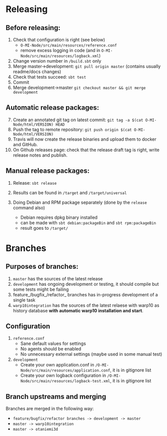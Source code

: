 
Releasing
=========

**Before** releasing:
-------------------

1. Check that configuration is right (see below)
    * `O-MI-Node/src/main/resources/reference.conf`
    * remove excess logging in code (and in `O-MI-Node/src/main/resources/logback.xml`)
2. Change version number in `/build.sbt` only
3. Merge master->development: `git pull origin master` (contains usually readme/docs changes)
4. Check that tests succeed: `sbt test`
5. Commit
6. Merge development->master `git checkout master && git merge development`

**Automatic release packages:**
----------------------

7. Create an annotated git tag on latest commit: `git tag -a $(cat O-MI-Node/html/VERSION) HEAD`
8. Push the tag to remote repository: `git push origin $(cat O-MI-Node/html/VERSION)`
9. Travis will now create the release binaries and upload them to docker and GitHub.
10. On Github releases page: check that the release draft tag is right, write release notes and publish.

**Manual release packages:**
----------------------------

1. Release: `sbt release`
2. Results can be found in `/target` and `/target/universal`

3. Doing Debian and RPM package separately (done by the `release` command also)
    * Debian requires dpkg binary installed
    * can be made with `sbt debian:packageBin` and `sbt rpm:packageBin`
    * result goes to `/target/`

Branches
========

**Purposes of branches:**
---------------------

1. `master` has the sources of the latest release
2. `development` has ongoing development or testing, it should compile but some tests might be failing
3. feature_/bugfix_/refactor_ branches has in-progress development of a single task
4. `warp10integration` has the sources of the latest relaese with warp10 as history database **with automatic warp10 installation and start**.


Configuration
-------------------------

1. `reference.conf`
    * Sane default values for settings
    * No agents should be enabled
    * No unnecessary external settings (maybe used in some manual test)
2. `development`
    * Create your own application.conf in `/O-MI-Node/src/main/resources/application.conf`, it is in gitignore list
    * Create your own logback configuration in `/O-MI-Node/src/main/resources/logback-test.xml`, it is in gitignore list

  
Branch upstreams and merging
-----------------

Branches are merged in the following way:
* `feature/bugfix/refactor branches -> development -> master`
* `master -> warp10integration`
* `master -> otaniemi3d`

